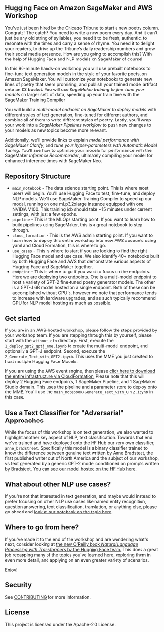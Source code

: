 ## Hugging Face on Amazon SageMaker and AWS Workshop

You’ve just been hired by the Chicago Tribune to start a new poetry column. Congrats! The catch? You need to write a new poem every day. And it can’t just be any old string of syllables, you need it to be fresh, authentic, to resonate with the times and carry a sense of rhyme. You need it to delight your readers, to drive up the Tribune’s daily readership numbers and grow their social media presence. How are you going to accomplish this? With the help of Hugging Face and NLP models on SageMaker of course! 

In this 90-minute hands-on workshop you will use prebuilt notebooks to fine-tune text generation models in the style of your favorite poets, on Amazon SageMaker. You will customize your notebooks to generate new lines of poetry that seem promising, and publish your trained model artifact onto an S3 bucket. You will use *SageMaker training to fine-tune your models* on larger sets of data, speeding up your train time with the SageMaker Training Compiler

You will build a *multi-model endpoint on SageMaker to deploy models* with different styles of text generation, fine-tuned for different authors, and combine all of them to write different styles of poetry. Lastly, you’ll wrap your work into a *SageMaker Pipelines workflow* to push new changes to your models as new topics become more relevant. 

Additionally, we'll provide links to explain *model performance with SageMaker Clarify*, and *tune your hyper-parameters with Automatic Model Tuning.* You’ll see how to optimize your models for performance with the SageMaker *Inference Recommender*, ultimately compiling your model for enhanced inference times with SageMaker Neo. 

## Repository Structure

- `main_notebook` - The data science starting point. This is where most users will begin. You'll use Hugging Face to test, fine-tune, and deploy NLP models. We'll use SageMaker Training Compiler to speed up our model, running on one ml.p3.2xlarge instance equipped with one NVIDIA V100. This training job should take ~15 minutes under current settings, with just a few epochs.
- `pipeline` - This is the MLOps starting point. If you want to learn how to build pipelines using SageMaker, this is a great notebook to step through.
- `cloud_formation` - This is the AWS admin starting point. If you want to learn how to deploy this entire workshop into new AWS accounts using yaml and Cloud Formation, this is where to go.
- `use_cases` - This is where to start if you are looking to find the right Hugging Face model and use case. We also identify 40+ notebooks built by both Hugging Face and AWS that demonstrate various aspects of Hugging Face and SageMaker together.
- `endpoint` - This is where to go if you want to focus on the endpoints. Here we are deploying two endpoints. One is a multi-model endpoint to host a variety of GPT-2 fine-tuned poetry generator models. The other is a GPT-J 6B model hosted on a single endpoint. Both of these can be accomplished without GPU's, however we note that performance tends to increase with hardware upgrades, and as such typically recommend GPU for NLP model hosting as much as possible. 

## Get started
If you are in an AWS-hosted workshop, please follow the steps provided by your workshop team. If you are stepping through this by yourself, please start with the `without_cfn` directory. First, execute the `1_deploy_gpt2_gptj_mme.ipynb` to create the multi-model endpoint, and optionally a GPT-J endpoint. Second, execute the `2_Generate_Text_with_GPT2.ipynb`. This uses the MME you just created to host multiple Hugging Face Models.

If you are using the AWS event engine, then please [click here to download the entire infrastructure via CloudFormation!](https://us-east-1.console.aws.amazon.com/cloudformation/home?region=us-east-1#/stacks/create/review?templateURL=https://nlp-workshop-models.s3.us-east-1.amazonaws.com/templates/nlp-workshop-stack.yaml&stackName=PoetryOfNLP) Please note that this will deploy 2 Hugging Face endpoints, 1 SageMaker Pipeline, and 1 SageMaker Studio domain. This uses the pipeline and a parameter store to deploy onto the MME. You'll use the `main_notebook/Generate_Text_with_GPT2.ipynb` in this case.


## Use a Text Classifier for "Adversarial" Approaches
While the focus of this workshop is on text generation, we also wanted to highlight another key aspect of NLP, text classification. Towards that end we've trained and have deployed onto the HF Hub our very own classifier, `anne_bradstreet`. Specifically this model is a binary classifier trained to know the difference between genuine text written by Anne Bradsteet, the first published writer out of North America and the subject of our workshop, vs text generated by a generic GPT-2 model conditioned on prompts written by Bradsteet. You can [see our model hosted on the HF Hub here](https://huggingface.co/edubz/anne_bradstreet).

## What about other NLP use cases?
If you're not that interested in text generation, and maybe would instead to prefer focusing on other NLP use cases like named entity recognition, question answering, text classification, translation, or anything else, please go ahead and [look at our notebook on the topic here](https://github.com/aws-samples/hugging-face-workshop/blob/main/use_cases/Pick_the_right_HF_model.ipynb).

## Where to go from here?
If you've made it to the end of the workshop and are wondering what's next, consider looking at [the new O'Reilly book *Natural Language Processing with Transformers* by the Hugging Face team.](https://www.amazon.com/Natural-Language-Processing-Transformers-Applications/dp/1098103246/ref=sr_1_3?crid=1U6AVYBVZNY07&keywords=natural+language+processing+with+transformers&qid=1642008897&sprefix=natural+language+processing+%2Caps%2C148&sr=8-3) This does a great job recapping many of the topics you've learned here, exploring them in even more detail, and applying on an even greater variety of scenarios.

Enjoy!

## Security

See [CONTRIBUTING](CONTRIBUTING.md#security-issue-notifications) for more information.

## License

This project is licensed under the Apache-2.0 License.

